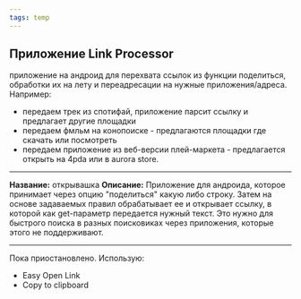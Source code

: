 ```yaml
---
tags: temp
---
```


## Приложение Link Processor
приложение на андроид для перехвата ссылок из функции поделиться, обработки их на лету и переадресации на нужные приложения/адреса.  
Например:
- передаем трек из спотифай, приложение парсит ссылку и предлагает другие площадки
- передаем фмльм на конопоиске - предлагаются площадки где скачать или посмотреть
- передаем приложение из веб-версии плей-маркета - предлагается открыть на 4pda или в aurora store.

---

**Название:** открывашка
**Описание:** Приложение для андроида, которое принимает через опцию "поделиться" какую либо строку. Затем на основе задаваемых правил обрабатывает ее и открывает ссылку, в которой как get-параметр передается нужный текст. Это нужно для быстрого поиска в разных поисковиках через приложения, которые этого не поддерживают.

---

Пока приостановлено. Использую: 
- Easy Open Link
- Copy to clipboard
